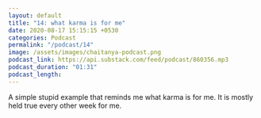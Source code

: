 ```yaml
---
layout: default
title: "14: what karma is for me"
date: 2020-08-17 15:15:15 +0530
categories: Podcast
permalink: "/podcast/14"
image: /assets/images/chaitanya-podcast.png
podcast_link: https://api.substack.com/feed/podcast/860356.mp3
podcast_duration: "01:31"
podcast_length:
---
```

A simple stupid example that reminds me what karma is for me. It is mostly held true every other week for me.